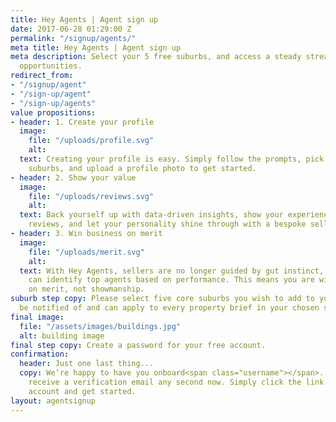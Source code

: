 ```yaml
---
title: Hey Agents | Agent sign up
date: 2017-06-28 01:29:00 Z
permalink: "/signup/agents/"
meta title: Hey Agents | Agent sign up
meta description: Select your 5 free suburbs, and access a steady stream of new client
  opportunities.
redirect_from:
- "/signup/agent"
- "/sign-up/agent"
- "/sign-up/agents"
value propositions:
- header: 1. Create your profile
  image:
    file: "/uploads/profile.svg"
    alt: 
  text: Creating your profile is easy. Simply follow the prompts, pick your 5 free
    suburbs, and upload a profile photo to get started.
- header: 2. Show your value
  image:
    file: "/uploads/reviews.svg"
    alt: 
  text: Back yourself up with data-driven insights, show your experience with customer
    reviews, and let your personality shine through with a bespoke selling strategy
- header: 3. Win business on merit
  image:
    file: "/uploads/merit.svg"
    alt: 
  text: With Hey Agents, sellers are no longer guided by gut instinct, instead, they
    can identify top agents based on performance. This means you are winning business
    on merit, not showmanship.
suburb step copy: Please select five core suburbs you wish to add to your free account. You’ll
  be notified of and can apply to every property brief in your chosen suburbs.
final image:
  file: "/assets/images/buildings.jpg"
  alt: building image
final step copy: Create a password for your free account.
confirmation:
  header: Just one last thing...
  copy: We’re happy to have you onboard<span class="username"></span>. You should
    receive a verification email any second now. Simply click the link to verify your
    account and get started.
layout: agentsignup
---
```


